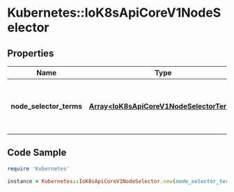 # Kubernetes::IoK8sApiCoreV1NodeSelector

## Properties

Name | Type | Description | Notes
------------ | ------------- | ------------- | -------------
**node_selector_terms** | [**Array&lt;IoK8sApiCoreV1NodeSelectorTerm&gt;**](IoK8sApiCoreV1NodeSelectorTerm.md) | Required. A list of node selector terms. The terms are ORed. | 

## Code Sample

```ruby
require 'Kubernetes'

instance = Kubernetes::IoK8sApiCoreV1NodeSelector.new(node_selector_terms: null)
```


